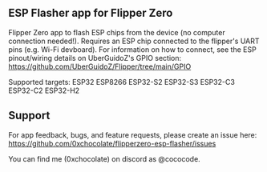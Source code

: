 ## ESP Flasher app for Flipper Zero

Flipper Zero app to flash ESP chips from the device (no computer connection needed!). Requires an ESP chip connected to the flipper's UART pins (e.g. Wi-Fi devboard). For information on how to connect, see the ESP pinout/wiring details on UberGuidoZ's GPIO section: https://github.com/UberGuidoZ/Flipper/tree/main/GPIO

Supported targets: ESP32
ESP8266
ESP32-S2
ESP32-S3
ESP32-C3
ESP32-C2
ESP32-H2

## Support

For app feedback, bugs, and feature requests, please create an issue here: https://github.com/0xchocolate/flipperzero-esp-flasher/issues

You can find me (0xchocolate) on discord as @cococode.
